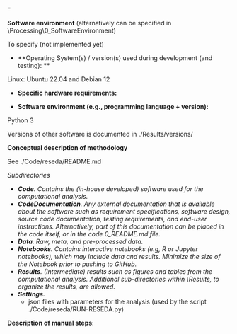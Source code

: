 ### <RUN> - <OUTDIR>

**Software environment** (alternatively can be specified in \Processing\0_SoftwareEnvironment)

To specify (not implemented yet)

* **Operating System(s) / version(s) used during development (and testing): **

Linux: Ubuntu 22.04 and Debian 12

* **Specific hardware requirements:**

* **Software environment (e.g., programming language + version):** 

Python 3

Versions of other software is documented in ./Results/versions/

**Conceptual description of methodology** 

See ./Code/reseda/README.md

*Subdirectories*

* ***Code**. Contains the (in-house developed) software used for the computational analysis.*
* ***CodeDocumentation**. Any external documentation that is available about the software such as requirement specifications, software design, source code documentation, testing requirements, and end-user instructions. Alternatively, part of this documentation can be placed in the code itself, or in the code 0_README.md file.*
* ***Data**. Raw, meta, and pre-processed data.*
* ***Notebooks**. Contains interactive notebooks (e.g, R or Jupyter notebooks), which may include data and results. Minimize the size of the Notebook prior to pushing to GitHub.*
* ***Results**. (Intermediate) results such as figures and tables from the computational analysis. Additional sub-directories within \Results, to organize the results, are allowed.* 
* ***Settings.*** 
  * json files with parameters for the analysis (used by the script ./Code/reseda/RUN-RESEDA.py)


**Description of manual steps**:



